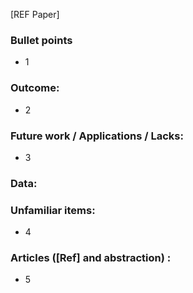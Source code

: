 [REF Paper]

### Bullet points
* 1


### Outcome:
* 2


### Future work / Applications / Lacks:
* 3

### Data:

### Unfamiliar items:
* 4


### Articles ([Ref] and abstraction) :
* 5





